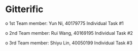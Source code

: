 # Gitterific
o	1st Team member:
	Yun Ni, 40179775
	Individual Task #1

o	2nd Team member:
	Rui Wang, 40169195
	Individual Task #2

o	3rd Team member:
	Shiyu Lin, 40050199
	Individual Task #3

